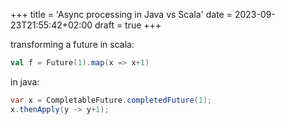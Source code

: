 +++
title = 'Async processing in Java vs Scala'
date = 2023-09-23T21:55:42+02:00
draft = true
+++


transforming a future in scala:
```scala
val f = Future(1).map(x => x+1)
```
in java:
```java
var x = CompletableFuture.completedFuture(1);
x.thenApply(y -> y+1);
```

